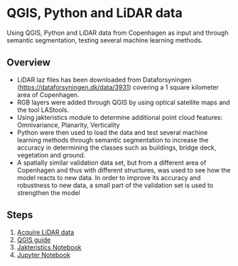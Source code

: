 # QGIS, Python and LiDAR data
Using QGIS, Python and LiDAR data from Copenhagen as input and through semantic segmentation, testing several machine learning methods.

## Overview
* LiDAR laz files has been downloaded from Dataforsyningen (https://dataforsyningen.dk/data/3931) covering a 1 square kilometer area of Copenhagen.
* RGB layers were added through QGIS by using optical satellite maps and the tool LAStools.
* Using jakteristics module to determine additional point cloud features: Omnivariance, Planarity, Verticality
* Python were then used to load the data and test several machine learning methods through semantic segmentation to increase the accuracy in determining the classes such as buildings, bridge deck, vegetation and ground. 
* A spatially similar validation data set, but from a different area of Copenhagen and thus with different structures, was used to see how the model reacts to new data. In order to improve its accuracy and robustness to new data, a small part of the validation set is used to strengthen the model


## Steps
1) [Acquire LiDAR data](https://dataforsyningen.dk/data/3931) 
2) [QGIS guide](https://github.com/Kongstad/LiDAR_machinelearning/blob/main/QGIS/README.md)
3) [Jakteristics Notebook](https://github.com/Kongstad/LiDAR_machinelearning/QGIS/readme.md)
4) [Jupyter Notebook](https://github.com/Kongstad/LiDAR_machinelearning/QGIS/readme.md)

